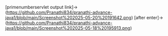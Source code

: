 [primenumberservlet output link]->(https://github.com/Pranathi834/pranathi-advance-java1/blob/main/Screenshot%202025-05-20%20191642.png) [after enter]->(https://github.com/Pranathi834/pranathi-advance-java1/blob/main/Screenshot%202025-05-18%20195913.png)
